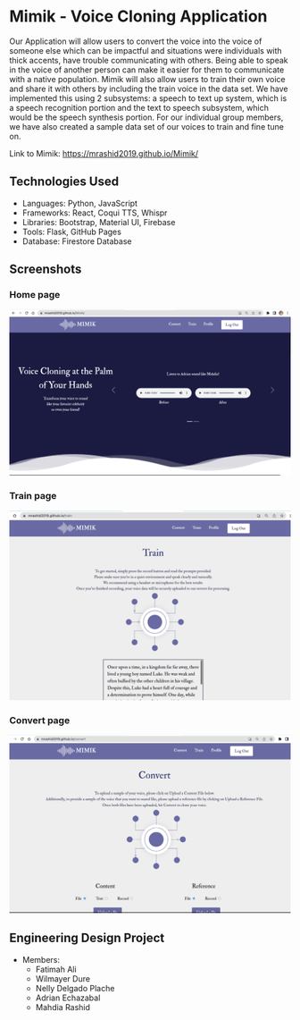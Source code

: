 # Mimik - Voice Cloning Application
Our Application will allow users to convert the voice into the voice of someone else which can be impactful and situations were individuals with thick accents, have trouble communicating with others. Being able to speak in the voice of another person can make it easier for them to communicate with a native population. Mimik will also allow users to train their own voice and share it with others by including the train voice in the data set. We have implemented this using 2 subsystems: a speech to text up system, which is a speech recognition portion and the text to speech subsystem, which would be the speech synthesis portion. For our individual group members, we have also created a sample data set of our voices to train and fine tune on. 

Link to Mimik: https://mrashid2019.github.io/Mimik/

## Technologies Used 
- Languages: Python, JavaScript 
- Frameworks: React, Coqui TTS, Whispr
- Libraries: Bootstrap, Material UI, Firebase
- Tools: Flask, GitHub Pages 
- Database: Firestore Database

## Screenshots 
### Home page 
<img src="./img/home.png">

### Train page 
<img src="./img/train.png">

### Convert page 
<img src="./img/convert.png">

## Engineering Design Project 
- Members:
  - Fatimah Ali
  - Wilmayer Dure
  - Nelly Delgado Plache 
  - Adrian Echazabal
  - Mahdia Rashid 
